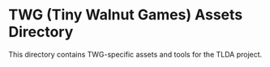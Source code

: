 # TWG (Tiny Walnut Games) Assets Directory

This directory contains TWG-specific assets and tools for the TLDA project.